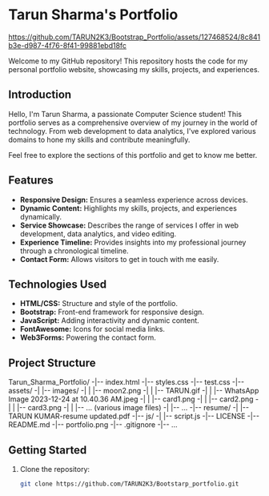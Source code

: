 # Tarun Sharma's Portfolio


https://github.com/TARUN2K3/Bootstrap_Portfolio/assets/127468524/8c841b3e-d987-4f76-8f41-99881ebd18fc


Welcome to my GitHub repository! This repository hosts the code for my personal portfolio website, showcasing my skills, projects, and experiences.

## Introduction

Hello, I'm Tarun Sharma, a passionate Computer Science student! This portfolio serves as a comprehensive overview of my journey in the world of technology. From web development to data analytics, I've explored various domains to hone my skills and contribute meaningfully.

Feel free to explore the sections of this portfolio and get to know me better.

## Features

- **Responsive Design:** Ensures a seamless experience across devices.
- **Dynamic Content:** Highlights my skills, projects, and experiences dynamically.
- **Service Showcase:** Describes the range of services I offer in web development, data analytics, and video editing.
- **Experience Timeline:** Provides insights into my professional journey through a chronological timeline.
- **Contact Form:** Allows visitors to get in touch with me easily.

## Technologies Used

- **HTML/CSS:** Structure and style of the portfolio.
- **Bootstrap:** Front-end framework for responsive design.
- **JavaScript:** Adding interactivity and dynamic content.
- **FontAwesome:** Icons for social media links.
- **Web3Forms:** Powering the contact form.

## Project Structure

Tarun_Sharma_Portfolio/
-|-- index.html
-|-- styles.css
-|-- test.css
-|-- assets/
-|   |-- images/
-|   |   |-- moon2.png
-|   |   |-- TARUN.gif
-|   |   |-- WhatsApp Image 2023-12-24 at 10.40.36 AM.jpeg
-|   |   |-- card1.png
-|   |   |-- card2.png
-|   |   |-- card3.png
-|   |   |-- ... (various image files)
-|   |-- ...
-|-- resume/
-|   |-- TARUN KUMAR-resume updated.pdf
-|-- js/
-|   |-- script.js
-|-- LICENSE
-|-- README.md
-|-- portfolio.png
-|-- .gitignore
-|-- ...

## Getting Started

1. Clone the repository:

   ```bash
   git clone https://github.com/TARUN2K3/Bootstarp_portfolio.git
